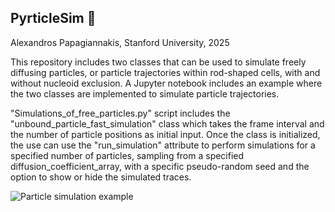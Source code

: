 ## PyrticleSim :8ball: ##

Alexandros Papagiannakis, Stanford University, 2025

This repository includes two classes that can be used to simulate freely diffusing particles, or particle trajectories within rod-shaped cells, with and without nucleoid exclusion.
A Jupyter notebook includes an example where the two classes are implemented to simulate particle trajectories.

"Simulations_of_free_particles.py" script includes the "unbound_particle_fast_simulation" class which takes the frame interval and the number of particle positions as initial input.
Once the class is initialized, the use can use the "run_simulation" attribute to perform simulations for a specified number of particles, sampling from a specified diffusion_coefficient_array, with a specific pseudo-random seed and the option to show or hide the simulated traces. 


![Particle simulation example](https://github.com/alexSysBio/PyrticleSim/blob/main/Example_maps_movie_nucleoid_confinement_short.gif)
